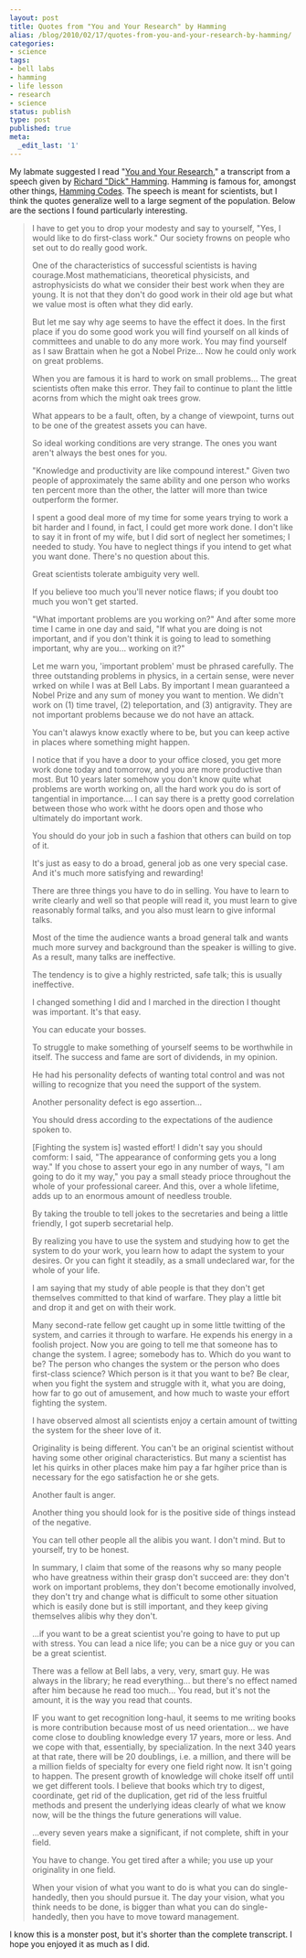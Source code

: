```yaml
---
layout: post
title: Quotes from "You and Your Research" by Hamming
alias: /blog/2010/02/17/quotes-from-you-and-your-research-by-hamming/
categories:
- science
tags:
- bell labs
- hamming
- life lesson
- research
- science
status: publish
type: post
published: true
meta:
  _edit_last: '1'
---
```

My labmate suggested I read "<a title="You and Your Research by Hamming" href="http://www.cs.virginia.edu/~robins/YouAndYourResearch.pdf" target="_blank">You and Your Research</a>," a transcript from a speech given by <a title="Wikipedia: Richard Hamming" href="http://en.wikipedia.org/wiki/Richard_Hamming" target="_blank">Richard "Dick" Hamming</a>. Hamming is famous for, amongst other things, <a title="Wikipedia: Hamming codes" href="http://en.wikipedia.org/wiki/Hamming_code" target="_blank">Hamming Codes</a>. The speech is meant for scientists, but I think the quotes generalize well to a large segment of the population. Below are the sections I found particularly interesting.
<blockquote>I have to get you to drop your modesty and say to yourself, "Yes, I would like to do first-class work." Our society frowns on people who set out to do really good work.

One of the characteristics of successful scientists is having courage.Most mathematicians, theoretical physicists, and astrophysicists do what we consider their best work when they are young. It is not that they don't do good work in their old age but what we value most is often what they did early.

But let me say why age seems to have the effect it does. In the first place if you do some good work you will find yourself on all kinds of committees and unable to do any more work. You may find yourself as I saw Brattain when he got a Nobel Prize... Now he could only work on great problems.

When you are famous it is hard to work on small problems... The great scientists often make this error. They fail to continue to plant the little acorns from which the might oak trees grow.

What appears to be a fault, often, by a change of viewpoint, turns out to be one of the greatest assets you can have.

So ideal working conditions are very strange. The ones you want aren't always the best ones for you.

"Knowledge and productivity are like compound interest." Given two people of approximately the same ability and one person who works ten percent more than the other, the latter will more than twice outperform the former.

I spent a good deal more of my time for some years trying to work a bit harder and I found, in fact, I could get more work done. I don't like to say it in front of my wife, but I did sort of neglect her sometimes; I needed to study. You have to neglect things if you intend to get what you want done. There's no question about this.

Great scientists tolerate ambiguity very well.

If you believe too much you'll never notice flaws; if you doubt too much you won't get started.

"What important problems are you working on?" And after some more time I came in one day and said, "If what you are doing is not important, and if you don't think it is going to lead to something important, why are you... working on it?"

Let me warn you, 'important problem' must be phrased carefully. The three outstanding problems in physics, in a certain sense, were never wrked on while I was at Bell Labs. By important I mean guaranteed a Nobel Prize and any sum of money you want to mention. We didn't work on (1) time travel, (2) teleportation, and (3) antigravity. They are not important problems because we do not have an attack.

You can't alawys know exactly where to be, but you can keep active in places where something might happen.

I notice that if you have a door to your office closed, you get more work done today and tomorrow, and you are more productive than most. But 10 years later somehow you don't know quite what problems are worth working on, all the hard work you do is sort of tangential in importance.... I can say there is a pretty good correlation between those who work witht he doors open and those who ultimately do important work.

You should do your job in such a fashion that others can build on top of it.

It's just as easy to do a broad, general job as one very special case. And it's much more satisfying and rewarding!

There are three things you have to do in selling. You have to learn to write clearly and well so that people will read it, you must learn to give reasonably formal talks, and you also must learn to give informal talks.

Most of the time the audience wants a broad general talk and wants much more survey and background than the speaker is willing to give. As a result, many talks are ineffective.

The tendency is to give a highly restricted, safe talk; this is usually ineffective.

I changed something I did and I marched in the direction I thought was important. It's that easy.

You can educate your bosses.

To struggle to make something of yourself seems to be worthwhile in itself. The success and fame are sort of dividends, in my opinion.

He had his personality defects of wanting total control and was not willing to recognize that you need the support of the system.

Another personality defect is ego assertion...

You should dress according to the expectations of the audience spoken to.

[Fighting the system is] wasted effort! I didn't say you should comform: I said, "The appearance of conforming gets you a long way." If you chose to assert your ego in any number of ways, "I am going to do it my way," you pay a small steady prioce throughout the whole of your professional career. And this, over a whole lifetime, adds up to an enormous amount of needless trouble.

By taking the trouble to tell jokes to the secretaries and being a little friendly, I got superb secretarial help.

By realizing you have to use the system and studying how to get the system to do your work, you learn how to adapt the system to your desires. Or you can fight it steadily, as a small undeclared war, for the whole of your life.

I am saying that my study of able people is that they don't get themselves committed to that kind of warfare. They play a little bit and drop it and get on with their work.

Many second-rate fellow get caught up in some little twitting of the system, and carries it through to warfare. He expends his energy in a foolish project. Now you are going to tell me that someone has to change the system. I agree; somebody has to. Which do you want to be? The person who changes the system or the person who does first-class science? Which person is it that you want to be? Be clear, when you fight the system and struggle with it, what you are doing, how far to go out of amusement, and how much to waste your effort fighting the system.

I have observed almost all scientists enjoy a certain amount of twitting the system for the sheer love of it.

Originality is being different. You can't be an original scientist without having some other original characteristics. But many a scientist has let his quirks in other places make him pay a far hgiher price than is necessary for the ego satisfaction he or she gets.

Another fault is anger.

Another thing you should look for is the positive side of things instead of the negative.

You can tell other people all the alibis you want. I don't mind. But to yourself, try to be honest.

In summary, I claim that some of the reasons why so many people who have greatness within their grasp don't succeed are: they don't work on important problems, they don't become emotionally involved, they don't try and change what is difficult to some other situation which is easily done but is still important, and they keep giving themselves alibis why they don't.

...if you want to be a great scientist you're going to have to put up with stress. You can lead a nice life; you can be a nice guy or you can be a great scientist.

There was a fellow at Bell labs, a very, very, smart guy. He was always in the library; he read everything... but there's no effect named after him because he read too much... You read, but it's not the amount, it is the way you read that counts.

IF you want to get recognition long-haul, it seems to me writing books is more contribution because most of us need orientation... we have come close to doubling knowledge every 17 years, more or less. And we cope with that, essentially, by specialization. In the next 340 years at that rate, there will be 20 doublings, i.e. a million, and there will be a million fields of specialty for every one field right now. It isn't going to happen. The present growth of knowledge will choke itself off until we get different tools. I believe that books which try to digest, coordinate, get rid of the duplication, get rid of the less fruitful methods and present the underlying ideas clearly of what we know now, will be the things the future generations will value.

...every seven years make a significant, if not complete, shift in your field.

You have to change. You get tired after a while; you use up your originality in one field.

When your vision of what you want to do is what you can do single-handedly, then you should pursue it. The day your vision, what you think needs to be done, is bigger than what you can do single-handedly, then you have to move toward management.</blockquote>
I know this is a monster post, but it's shorter than the complete transcript. I hope you enjoyed it as much as I did.
<div id="_mcePaste" style="overflow: hidden; position: absolute; left: -10000px; top: 0px; width: 1px; height: 1px;">http://www.cs.virginia.edu/~robins/YouAndYourResearch.pdf</div>
